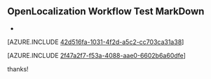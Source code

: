 ## OpenLocalization Workflow Test MarkDown
* 

[AZURE.INCLUDE [42d516fa-1031-4f2d-a5c2-cc703ca31a38](calleeMd1.md)]



[AZURE.INCLUDE [2f47a2f7-f53a-4088-aae0-6602b6a60dfe](calleeMd2.md)]

 
thanks!